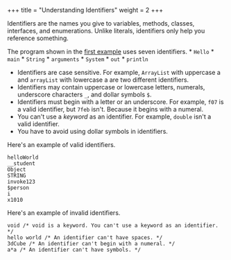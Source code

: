 +++
title = "Understanding Identifiers"
weight = 2
+++

Identifiers are the names you give to variables, methods, classes, interfaces, and
enumerations. Unlike literals, identifiers only help you reference something.

The program shown in the [first example](/academy/book/java-programming-language/the-hello-world-program)
uses seven identifiers.
    * `Hello`
    * `main`
    * `String`
    * `arguments`
    * `System`
    * `out`
    * `println`

* Identifiers are case sensitive. For example, `ArrayList` with uppercase a and `arrayList` with lowercase a are two different identifiers.
* Identifiers may contain uppercase or lowercase letters, numerals,
  underscore characters `_`, and dollar symbols `$`.
* Identifiers must begin with a letter or an underscore. For example, `f07` is a valid
  identifier, but `7feb` isn't. Because it begins with a numeral.
* You can't use a *keyword* as an identifier. For example, `double` isn't a valid
  identifier.
* You have to avoid using dollar symbols in identifiers.

Here's an example of valid identifiers.
```
helloWorld
__student
Object
STRING
invoke123
$person
i
x1010
```

Here's an example of invalid identifiers.
```
void /* void is a keyword. You can't use a keyword as an identifier. */
hello world /* An identifier can't have spaces. */
3dCube /* An identifier can't begin with a numeral. */
a*a /* An identifier can't have symbols. */
```